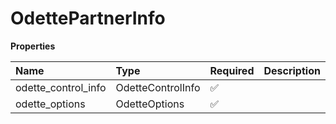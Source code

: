 # OdettePartnerInfo

**Properties**

| Name                | Type              | Required | Description |
| :------------------ | :---------------- | :------- | :---------- |
| odette_control_info | OdetteControlInfo | ✅       |             |
| odette_options      | OdetteOptions     | ✅       |             |

